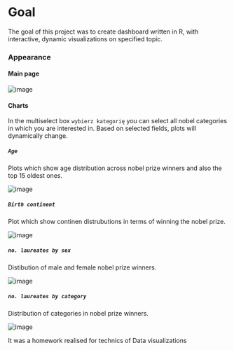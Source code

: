 # Goal
The goal of this project was to create dashboard written in R, with interactive, dynamic visualizations on specified topic.


### Appearance

#### Main page
![image](https://github.com/Szymon-Gut/DashBoard/assets/72514490/668748d7-487c-4133-bf52-37195479e66e)

#### Charts

In the multiselect box `wybierz kategorię` you can select all nobel categories in which you are interested in. Based on selected fields, plots will dynamically change.

##### `Age`

Plots which show age distribution across nobel prize winners and also the top 15 oldest ones.

![image](https://github.com/Szymon-Gut/DashBoard/assets/72514490/b1f389ba-bd90-4196-9484-f74cb6a815ca)

##### `Birth continent`

Plot which show continen distrubutions in terms of winning the nobel prize. 

![image](https://github.com/Szymon-Gut/DashBoard/assets/72514490/abee9d03-022a-4182-a994-ab60fc71a6c6)

##### `no. laureates by sex`

Distibution of male and female nobel prize winners.

![image](https://github.com/Szymon-Gut/DashBoard/assets/72514490/5d5a9fb0-8f10-4b22-ae1d-f5e14245143c)


##### `no. laureates by category`

Distribution of categories in nobel prize winners.

![image](https://github.com/Szymon-Gut/DashBoard/assets/72514490/c0d6c9ba-8096-4b20-a820-76ee0b9ad79a)

It was a homework realised for technics of Data visualizations
